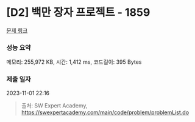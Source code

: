 # [D2] 백만 장자 프로젝트 - 1859 

[문제 링크](https://swexpertacademy.com/main/code/problem/problemDetail.do?contestProbId=AV5LrsUaDxcDFAXc) 

### 성능 요약

메모리: 255,972 KB, 시간: 1,412 ms, 코드길이: 395 Bytes

### 제출 일자

2023-11-01 22:16



> 출처: SW Expert Academy, https://swexpertacademy.com/main/code/problem/problemList.do